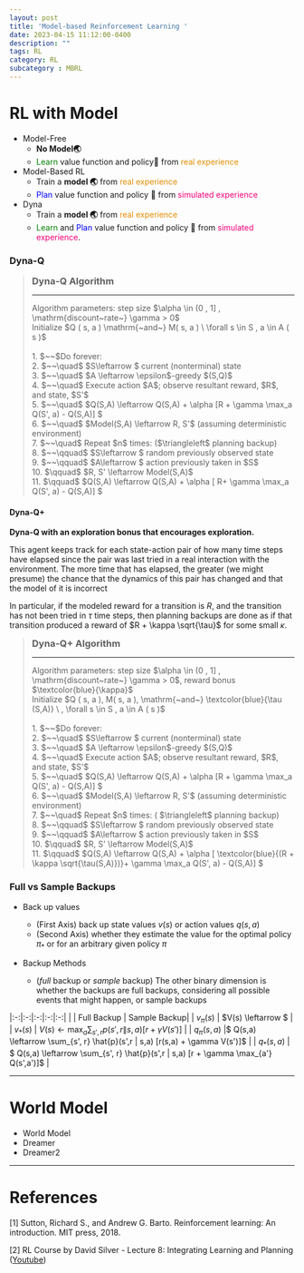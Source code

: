 ```yaml
---
layout: post
title: 'Model-based Reinforcement Learning '
date: 2023-04-15 11:12:00-0400
description: ""
tags: RL 
category: RL
subcategory : MBRL
---
```



# RL with Model

* Model-Free
    * **No Model🌏**
    * <span> <text style='color:green' >Learn</text> value function and policy🦾 from <text style='color:#E38D00' >real experience</text> </span>
* Model-Based RL 
    * Train a **model 🌏** from <text style='color:#E38D00' >real experience</text> 
    * <span> <text style='color:blue' >Plan </text>  value function and policy 🦾 from  <text style='color:#F60077' >simulated experience</text>   </span>
* Dyna 
    * Train a **model 🌏** from <text style='color:#E38D00' >real experience</text> 
    * <span> <text style='color:green' >Learn</text> and <text style='color:blue' >Plan </text> value function and policy 🦾 from  <text style='color:#F60077' >simulated experience</text>. </span> 




### Dyna-Q



<Blockquote>
<h3 style="margin:0px"> Dyna-Q Algorithm </h3>
<hr>
Algorithm parameters: step size  $\alpha \in (0 , 1] , \mathrm{discount~rate~} \gamma > 0$     <br> 
Initialize  $Q  ( s, a ) \mathrm{~and~} M( s, a ) \  \forall s \in S , a \in A ( s )$  <br>
<br>
1. $~~$Do forever:  <br>
2. $~~\quad$ $S\leftarrow $ current (nonterminal) state    <br>
3. $~~\quad$  $A \leftarrow \epsilon$-greedy $(S,Q)$ <br>
4. $~~\quad$ Execute action $A$; observe resultant reward, $R$, and state, $S'$    <br>
5. $~~\quad$ $Q(S,A) \leftarrow Q(S,A) + \alpha [R + \gamma \max_a Q(S', a) - Q(S,A)] $    <br>
6. $~~\quad$ $Model(S,A) \leftarrow R, S'$ (assuming deterministic environment)   <br>
7. $~~\quad$ Repeat $n$ times:   <text style="text-align: right;" > ($\triangleleft$  planning backup) </text> <br>
8. $~~\qquad$ $S\leftarrow $ random previously observed state    <br>
9. $~~\qquad$ $A\leftarrow $ action previously taken in $S$   <br>
10. $\qquad$ $R, S' \leftarrow Model(S,A)$    <br>
11. $\qquad$ $Q(S,A) \leftarrow Q(S,A) + \alpha [ R+ \gamma \max_a Q(S', a) - Q(S,A)] $ 
</Blockquote>


#### Dyna-Q+ 


**Dyna-Q with an exploration bonus that encourages exploration.**

This agent keeps track for each state-action pair of how many time steps
have elapsed since the pair was last tried in a real interaction with the environment.
The more time that has elapsed, the greater (we might presume)
the chance that the dynamics of this pair has changed and that the model of
it is incorrect

In particular, if the modeled reward for a transition is $R$, and the transition
has not been tried in $\tau$ time steps, then planning backups are done as if that
transition produced a reward of $R + \kappa \sqrt{\tau}$ for some small $\kappa$.


<Blockquote>
<h3 style="margin:0px"> Dyna-Q+ Algorithm </h3>
<hr>
Algorithm parameters: step size  $\alpha \in (0 , 1] , \mathrm{discount~rate~} \gamma > 0$, reward bonus $\textcolor{blue}{\kappa}$     <br> 
Initialize  $Q  ( s, a ),  M( s, a ), \mathrm{~and~} \textcolor{blue}{\tau (S,A)} \ , \forall s \in S , a \in A ( s )$  <br>
<br>
1. $~~$Do forever:  <br>
2. $~~\quad$ $S\leftarrow $ current (nonterminal) state    <br>
3. $~~\quad$  $A \leftarrow \epsilon$-greedy $(S,Q)$ <br>
4. $~~\quad$ Execute action $A$; observe resultant reward, $R$, and state, $S'$    <br>
5. $~~\quad$ $Q(S,A) \leftarrow Q(S,A) + \alpha [R + \gamma \max_a Q(S', a) - Q(S,A)] $    <br>
6. $~~\quad$ $Model(S,A) \leftarrow R, S'$ (assuming deterministic environment)   <br>
7. $~~\quad$ Repeat $n$ times:   <text style="text-align: right;" > ( $\triangleleft$ planning backup) </text>  <br>
8. $~~\qquad$ $S\leftarrow $ random previously observed state    <br>
9. $~~\qquad$ $A\leftarrow $ action previously taken in $S$   <br>
10. $\qquad$ $R, S' \leftarrow Model(S,A)$    <br>
11. $\qquad$ $Q(S,A) \leftarrow Q(S,A) + \alpha [ \textcolor{blue}{(R + \kappa \sqrt{\tau(S,A)})}+ \gamma \max_a Q(S', a) - Q(S,A)] $ 
</Blockquote>


### Full vs Sample Backups


* Back up values 
    * (First Axis) back up state values $v(s)$ or action values $q(s,a)$
    * (Second Axis) whether they estimate the value for the optimal policy $\pi_*$ or for an arbitrary given policy $\pi$

* Backup Methods
    * (*full* backup or *sample* backup) The other binary dimension is whether the backups are full backups, considering all possible events that might happen, or sample backups



|:-:|:-:|:-:|:-:|:-:|
|   | Full Backup |  Sample Backup| 
| $v_\pi(s)$  |  $V(s) \leftarrow    $  |
| $v_*(s)$  | $V(s) \leftarrow \max_a \sum_{s', r} p(s',r \| s,a) [r + \gamma V(s')]$ |
| $q_\pi(s,a)$  |$ Q(s,a) \leftarrow \sum_{s', r} \hat{p}(s',r \| s,a) [r(s,a) + \gamma V(s')]$ | 
| $q_*(s,a)$  | $ Q(s,a) \leftarrow \sum_{s', r} \hat{p}(s',r \| s,a) [r + \gamma \max_{a'} Q(s',a')]$ | 


<hr>

# World Model 


* World Model 
* Dreamer 
* Dreamer2


<hr>



# References 

[1] Sutton, Richard S., and Andrew G. Barto. Reinforcement learning: An introduction. MIT press, 2018.


[2] RL Course by David Silver - Lecture 8: Integrating Learning and Planning ([Youtube](https://www.youtube.com/watch?v=ItMutbeOHtc))
